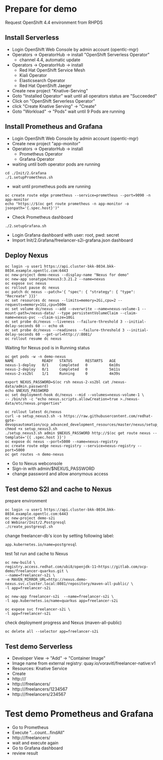 # Prepare for demo
   Request OpenShift 4.4 environment from RHPDS

## Install Serverless
  - Login OpenShift Web Console by admin account (opentlc-mgr)
  - Operators -> OperatorHub -> install "OpenShift Serverless Operator"
    - channel 4.4, automatic update
  - Operators -> OperatorHub -> install 
    - Red Hat OpenShift Service Mesh
    - Kiali Operator
    - Elasticsearch Operator
    - Red Hat OpenShift Jaeger
  - Create new project "Knative-Serving"
  - Goto "Installed Operator" wait until all operators status are "Succeeded"
  - Click on "OpenShift Serverless Operator"
  - click "Create Knative Serving" -> "Create"
  - Goto "Workload" -> "Pods" wait until 9 Pods are running
  
## Install Prometheus and Grafana
  - Login OpenShift Web Console by admin account (opentlc-mgr)
  - Create new project "app-monitor"
  - Operators -> OperatorHub -> install 
    - Prometheus Operator
    - Grafana Operator
  - waiting until both operator pods are running
  ```
  cd ./Init/2.Grafana
  ./1.setupPrometheus.sh
  ``` 
  - wait until prometheus pods are running
  ```
  oc create route edge prometheus --service=prometheus --port=9090 -n app-monitor
  echo "https://$(oc get route prometheus -n app-monitor -o jsonpath='{.spec.host}')"
  ```
  - Check Prometheus dashboard
  ```
  ./2.setupGrafana.sh
  ```
  - Login Grafana dashboard with user: root, pwd: secret
  - Import Init/2.Grafana/freelancer-s2i-grafana.json dashboard
  
  
## Deploy Nexus

    oc login -u user1 https://api.cluster-bkk-8034.bkk-8034.example.opentlc.com:6443
    oc new-project demo-nexus --display-name "Nexus for demo"
    oc new-app sonatype/nexus3:3.21.2 --name=nexus
    oc expose svc nexus
    oc rollout pause dc nexus
    oc patch dc nexus --patch='{ "spec": { "strategy": { "type": "Recreate" }}}'
    oc set resources dc nexus --limits=memory=2Gi,cpu=2 --requests=memory=1Gi,cpu=500m
    oc set volume dc/nexus --add --overwrite --name=nexus-volume-1 --mount-path=/nexus-data/ --type persistentVolumeClaim --claim-name=nexus-pvc --claim-size=10Gi
    oc set probe dc/nexus --liveness --failure-threshold 3 --initial-delay-seconds 60 -- echo ok
    oc set probe dc/nexus --readiness --failure-threshold 3 --initial-delay-seconds 60 --get-url=http://:8081/
    oc rollout resume dc nexus 

Waiting for Nexus pod is in Running status
    
    oc get pods -w -n demo-nexus
    NAME             READY   STATUS      RESTARTS   AGE
    nexus-1-deploy   0/1     Completed   0          6m10s
    nexus-2-deploy   0/1     Completed   0          5m11s
    nexus-2-xs2bl    1/1     Running     0          4m39s
    
    export NEXUS_PASSWORD=$(oc rsh nexus-2-xs2bl cat /nexus-data/admin.password)
    echo $NEXUS_PASSWORD
    oc set deployment-hook dc/nexus --mid --volumes=nexus-volume-1 \
    -- /bin/sh -c "echo nexus.scripts.allowCreation=true >./nexus-data/etc/nexus.properties"

    oc rollout latest dc/nexus
    curl -o setup_nexus3.sh -s https://raw.githubusercontent.com/redhat-gpte-devopsautomation/ocp_advanced_development_resources/master/nexus/setup_nexus3.sh
    chmod +x setup_nexus3.sh
    ./setup_nexus3.sh admin $NEXUS_PASSWORD http://$(oc get route nexus --template='{{ .spec.host }}')
    oc expose dc nexus --port=5000 --name=nexus-registry
    oc create route edge nexus-registry --service=nexus-registry --port=5000
    oc get routes -n demo-nexus
    
  - Go to Nexus webconsole
  - Sign-in with admin/$NEXUS_PASSWORD
  - change password and allow anonymous access
 
## Test demo S2I and cache to Nexus

prepare environment

    oc login -u user1 https://api.cluster-bkk-8034.bkk-8034.example.opentlc.com:6443
    oc new-project demo-s2i
    cd Webinar/Init/2.Postgresql
    ./create_postgresql.sh
    
change freelancer-db's icon by setting following label:

    app.kubernetes.io/name=postgresql

test 1st run and cache to Nexus

    oc new-build \
    registry.access.redhat.com/ubi8/openjdk-11~https://gitlab.com/ocp-demo/freelancer-quarkus.git \
    --name=freelancer-s2i \
    -e MAVEN_MIRROR_URL=http://nexus.demo-nexus.svc.cluster.local:8081/repository/maven-all-public/ \
    -l app=freelancer-s2i
    
    oc new-app freelancer-s2i  --name=freelancer-s2i \
    -l app.kubernetes.io/name=quarkus app=freelancer-s2i

    oc expose svc freelancer-s2i \
    -l app=freelancer-s2i
    
check deployment progress and Nexus (maven-all-public)

    oc delete all --selector app=freelancer-s2i
    

## Test demo Serverless
  - Developer View -> "Add" -> "Container Image"
  - Image name from external registry: quay.io/voravitl/freelancer-native:v1
  - Resources: Knative Service
  - Create
  - http://<url>/
  - http://<url>/freelancers/
  - http://<url>/freelancers/1234567
  - http://<url>/freelancers/234567

# Test demo Prometheus and Grafana
  - Go to Prometheus 
  - Execute "...count...findAll"
  - http://<url>/freelancers/
  - wait and execute again
  - Go to Grafana dashboard
  - review result
